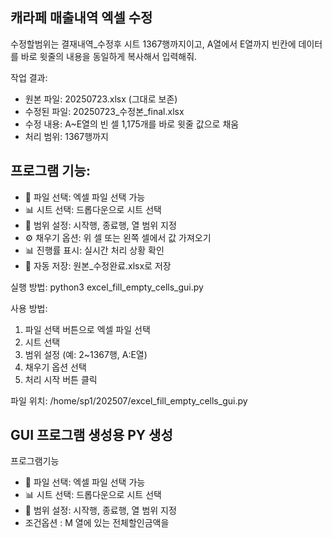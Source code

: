 

## 캐라페 매출내역 엑셀 수정 
수정할범위는 결재내역_수정후 시트 1367행까지이고, A열에서 E열까지 빈칸에 데이터를 바로 윗줄의 내용을 동일하게 복사해서 입력해줘.

  작업 결과:
  - 원본 파일: 20250723.xlsx (그대로 보존)
  - 수정된 파일: 20250723_수정본_final.xlsx
  - 수정 내용: A~E열의 빈 셀 1,175개를 바로 윗줄 값으로 채움
  - 처리 범위: 1367행까지

## 프로그램 기능:
  - 📁 파일 선택: 엑셀 파일 선택 가능
  - 📊 시트 선택: 드롭다운으로 시트 선택
  - 🎯 범위 설정: 시작행, 종료행, 열 범위 지정
  - ⚙️ 채우기 옵션: 위 셀 또는 왼쪽 셀에서 값 가져오기
  - 📊 진행률 표시: 실시간 처리 상황 확인
  - 💾 자동 저장: 원본_수정완료.xlsx로 저장

  실행 방법:
  python3 excel_fill_empty_cells_gui.py

  사용 방법:
  1. 파일 선택 버튼으로 엑셀 파일 선택
  2. 시트 선택
  3. 범위 설정 (예: 2~1367행, A:E열)
  4. 채우기 옵션 선택
  5. 처리 시작 버튼 클릭

  파일 위치: /home/sp1/202507/excel_fill_empty_cells_gui.py



  ## GUI 프로그램 생성용 PY 생성
  프로그램기능 
  - 📁 파일 선택: 엑셀 파일 선택 가능
  - 📊 시트 선택: 드롭다운으로 시트 선택
  - 🎯 범위 설정: 시작행, 종료행, 열 범위 지정
  - 조건옵션 : M 열에 있는 전체할인금액을 